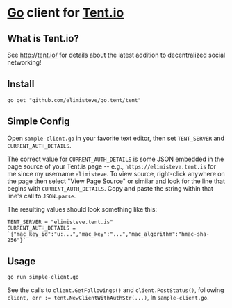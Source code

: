 # [Go](http://golang.org) client for [Tent.io](http://tent.io/)

## What is Tent.io?

See <http://tent.io/> for details about the latest addition to
decentralized social networking!


## Install

    go get "github.com/elimisteve/go.tent/tent"


## Simple Config

Open `sample-client.go` in your favorite text editor, then set `TENT_SERVER` and
`CURRENT_AUTH_DETAILS`.

The correct value for `CURRENT_AUTH_DETAILS` is some JSON embedded in
the page source of your Tent.is page -- e.g.,
`https://elimisteve.tent.is` for me since my username `elimisteve`.
To view source, right-click anywhere on the page then select "View
Page Source" or similar and look for the line that begins with
`CURRENT_AUTH_DETAILS`.  Copy and paste the string within that line's
call to `JSON.parse`.

The resulting values should look something like this:

    TENT_SERVER = "elimisteve.tent.is"
    CURRENT_AUTH_DETAILS = `{"mac_key_id":"u:...","mac_key":"...","mac_algorithm":"hmac-sha-256"}`


## Usage

    go run simple-client.go

See the calls to `client.GetFollowings()` and `client.PostStatus()`,
following `client, err := tent.NewClientWithAuthStr(...)`, in
`sample-client.go`.
